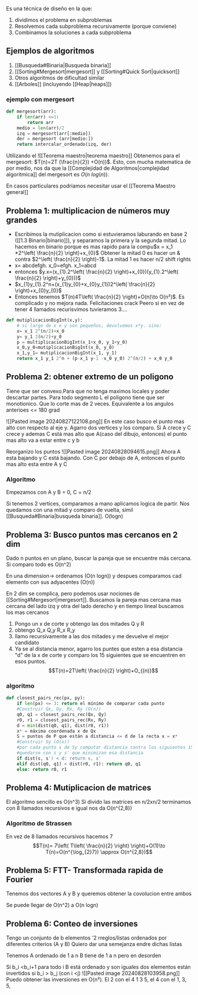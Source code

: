Es una técnica de diseño en la que:
1. dividimos el problema en subproblemas
2. Resolvemos cada subproblema recursivamente (porque conviene)
3. Combinamos la soluciones a cada subproblema

## Ejemplos de algoritmos
1. [[Busqueda#Binaria|Busqueda binaria]]
2. [[Sorting#Mergesort|mergesort]] y [[Sorting#Quick Sort|quicksort]]
3. Otros algoritmos de dificultad similar 
4. [[Arboles]] (incluyendo [[Heap|heaps]])

### ejemplo con mergesort 
```python
def mergesort(arr):
	if len(arr) <=1:
		return arr
	medio = len(arr)/2
	izq = mergesort(arr[:medio])
	der = mergesort (arr[medio:])
	return intercalar_ordenado(izq, der)
```
Utilizando el ![[Teorema maestro|teorema maestro]]
Obtenemos para el mergesort: $T(n)=2T (\frac{n}{2}) +O(n))$. Esto, con mucha matematica de por medio, nos da que la [[Complejidad de Algoritmos|complejidad algoritmica]] del mergesort es $O(n\ log(n))$.

En casos particulares podriamos necesitar usar el [[Teorema Maestro general]]


## Problema 1:  multiplicacion de números muy grandes
- Escribimos la mutiplicacion como si estuvieramos laburando en base 2 ([[1.3 Binario|binario]]), y separamos la primera y la segunda mitad. Lo hacemos en binario porque es mas rapido para la compu$x = x_1 *2^\left( \frac{n}{2} \right)+x_{0}$
 Obtener la mitad 0 es hacer un & contra $2^\left( \frac{n}{2} \right)-1$. La mitad 1 es hacer n/2 shift rights
- x= abcdefgh. x_0=efgh. x_1=abcd
- entonces $y.x=(x_{1}.2^\left( \frac{n}{2} \right)+x_{0})(y_{1}.2^\left( \frac{n}{2} \right)+y_{0}))$
- $x_{1}y_{1}.2^n+(x_{1}y_{0}+x_{0}y_{1})2^\left( \frac{n}{2} \right)+x_{0}y_{0}$
- Entonces tenemos $T(n)4T\left( \frac{n}{2} \right)+O(n)\to O(n²)$. Es complicado y no mejora nada. Felicitaciones crack
Peero si en vez de tener 4 llamados recurisvimos tuvieramos 3....

```python
def mutiplicacionBigInt(x,y):
	# si largo de x e y son pequeños, devolvemos x*y. sino:
	x= x_1 2^(n/2)+x_0
	y= y_1 2(n/2)+y_0
	p = multiplicacionBigInt(x_1+x_0, y_1+y_0)
	x_0,y_0=mutiplicacionBigInt(x_0, y_0)
	x_1,y_1= mutiplicacionBigInt(x_1, y_1)
	return x_1 y_1 2^n + (p-x_1 y-1 -x_0 y_0) 2^(n/2) + x_0 y_0

```

## Problema 2: obtener extremo de un poligono
Tiene que ser convexo.Para que no tenga maximos locales y poder descartar partes. Para todo segmento L el poligono tiene que ser monotionico. Que lo corte mas de 2 veces. Equivalente a los angulos anterioes <= 180 grad 

![[Pasted image 20240827122108.png]]
En este caso busco el punto mas alto con respecto al eje y. Agarro dos vertices y los comparo. Si A crece y C crece y ademas C está mas alto que A(caso del dibujo, entonces) el punto mas alto va a estar entre c y b 

Reorganizo los puntos
![[Pasted image 20240828094615.png]]
Ahora A esta bajando y C está bajando. Con C por debajo de A, entonces el punto mas alto esta entre A y C


### Algoritmo

Empezamos con A y B = 0, C = n/2

Si tenemos 2 vertices, comparamos a mano 
aplicamos logica de partir. 
Nos quedamos con una mitad y comparo de vuelta, simil [[Busqueda#Binaria|busqueda binaria]]. O(logn)


## Problema 3: Busco puntos mas cercanos en 2 dim
Dado n puntos en un plano, buscar la pareja que se encuentre más cercana. 
Si comparo todo es O(n^2)

En una dimension-> ordenamos (O(n logn)) y despues comparamos cad elemento con sus adyacentes (O(n))

En 2 dim se complica, pero podemos usar nociones de [[Sorting#Mergesort|mergesort]]. Buscamos la pareja mas cercana mas cercana del lado izq y otra del lado derecho y en tiempo lineal buscamos los mas cercanos
1. Pongo un x de corte y obtengo las dos mitades Q y R
2. obtengo Q_x Q_y R_x R_y 
3. llamo recursivamente a las dos mitades y me devuelve el mejor candidato
4. Ya se al distancia menor, agarro los puntes que esten a esa distancia "d" de la x de corte y comparo los 15 siguientes que se encuentren en esos puntos. 
$$T(n)=2T\left( \frac{n}{2} \right)+O_{(n)}$$

### algoritmo
```python
def closest_pairs_rec(px, py):
	if len(px) <= 3: return el mínimo de comparar cada punto
	#Construir Qx, Qy, Rx, Ry (O(n))
	q0, q1 = closest_pairs_rec(Qx, Qy)
	r0, r1 = closest_pairs_rec(Rx, Ry)
	d = min(dist(q0, q1), dist(r0, r1))
	x* = máxima coordenada x de Qx
	S = puntos de P que están a distancia <= d de la recta x = x*
	#Construir Sy (O(n))
	#por cada punto s de Sy computar distancia contra los siguientes 15 puntos
	#quedarse con s y s' que minimizan esa distancia
	if dist(s, s') < d: return s, s'
	elif dist(q0, q1) < dist(r0, r1): return q0, q1
	else: return r0, r1

```

## Problema 4: Mutiplicacion de matrices
El algoritmo sencillo es O(n^3)
Si divido las matrices en n/2xn/2 terminamos con 8 llamados recursivos e igual nos da O(n^{2,8})
### Algoritmo de Strassen
En vez de 8 llamados recursivos hacemos 7
$$T(n)= 7\left( T\left( \frac{n}{2} \right) \right)+O(1)\to T(n)=O(n^{\log_{2}7}) \approx O(n^{2,8})$$

## Problema 5: FTT- Transformada rapida de Fourier

Tenemos dos vectores A y B y queremos obtener la covolucion entre ambos

Se puede llegar de O(n^2) a O(n logn)

## Problema 6: Conteo de inversiones 
Tengo un conjunto de b elementos '2 rreglos/listas ordenados por diferentes criterios (A y B)
Quiero dar una semejanza endre dichas listas

Tenemos A ordenado de 1 a n B tiene de 1 a n pero en desorden 

Si b_i <b_i+1 para todo i B está ordenado y son iguales
dos elementos están invertidos si b_i > b_j (con i <j)
![[Pasted image 20240828103958.png]]
Puedo obtener las inversiones en O(n²). El 2 con el 4 1 3 5, el 4 con el 1, 3, 5, 